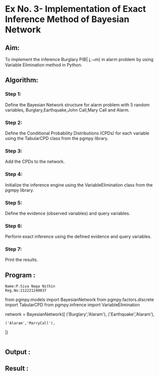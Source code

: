 # Ex No. 3- Implementation of Exact Inference Method of Bayesian Network

## Aim:
To implement the inference Burglary P(B| j,⥗m) in alarm problem by using Variable Elimination method in Python.

## Algorithm:
### Step 1:
Define the Bayesian Network structure for alarm problem with 5 random 
             variables, Burglary,Earthquake,John Call,Mary Call and Alarm.<br>
### Step 2: 
Define the Conditional Probability Distributions (CPDs) for each variable 
            using the TabularCPD class from the pgmpy library.<br>
### Step 3: 
Add the CPDs to the network.<br>
### Step 4: 
Initialize the inference engine using the VariableElimination class from 
             the pgmpy library.<br>
### Step 5: 
Define the evidence (observed variables) and query variables.<br>
### Step 6:
Perform exact inference using the defined evidence and query variables.<br>
### Step 7: 
Print the results.<br>

## Program :
```
Name:P.Siva Naga Nithin
Reg.No:212221240037
```
from pgmpy.models import BayesianNetwork
from pgmpy.factors.discrete import TabularCPD
from pgmpy.infrence import VariableElimination

network = BayesianNetwork([
    ('Burglary','Alaram'),
    ('Earthquake','Alaram'),
    
    ('Alaram','MarryCall'),
])
```

```


## Output :

## Result :  


